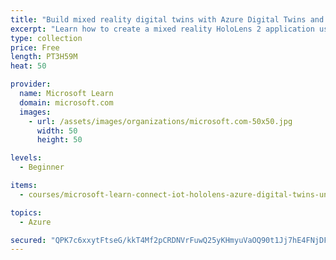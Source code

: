 ```yaml
---
title: "Build mixed reality digital twins with Azure Digital Twins and Unity"
excerpt: "Learn how to create a mixed reality HoloLens 2 application using Azure Digital Twins and Unity, a real-time 3D platform."
type: collection
price: Free
length: PT3H59M
heat: 50

provider:
  name: Microsoft Learn
  domain: microsoft.com
  images:
    - url: /assets/images/organizations/microsoft.com-50x50.jpg
      width: 50
      height: 50

levels:
  - Beginner

items:
  - courses/microsoft-learn-connect-iot-hololens-azure-digital-twins-unity

topics:
  - Azure

secured: "QPK7c6xxytFtseG/kkT4Mf2pCRDNVrFuwQ25yKHmyuVaOQ90t1Jj7hE4FNjDFYlfHhWxTWRgogAGPUdPE5p3lp3FhE2hBhuAToago2G2Yv9RFJl8L/aE6J2GxyRu3rSGFdjCscsapjJ/WugJD/YRc789l9cvetJIHjTfGTyvH2k9IDSwJBJjBAoj/Kzd7pvtjEvfk54iG58tm9WhzTifTpmH3APNIpcat3rTgyGdN6sMwaZamX1TTDVFh3MfRssIpY+TpiHJXevkMz8RapG4MTZc3p5RY+1TXXnenPrvU93INWvqSKzBJ22Y60XGgJWTcgWQqP4XMWV87lcwanIiCdUCY59x8OJYpE3ls9UmsWQ=;h/aJ1jR2Ej2GvEHIqjvVtQ=="
---
```


